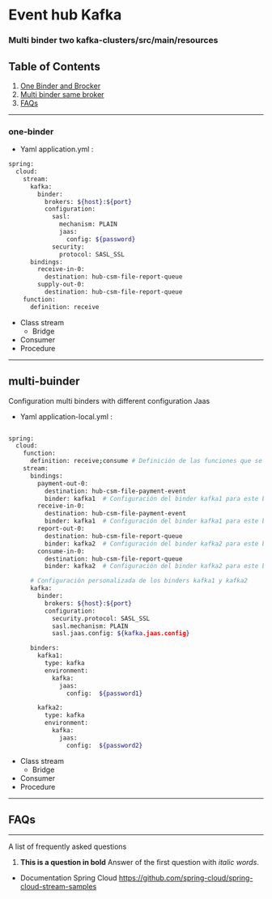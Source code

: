 # Event hub Kafka


 ### Multi binder two kafka-clusters/src/main/resources


## Table of Contents
1. [One Binder and Brocker](#one-binder)
2. [Multi binder same broker](#multi-buinder)
7. [FAQs](#faqs)

***
### one-binder

- Yaml application.yml  :

```bash
spring:
  cloud:
    stream:
      kafka:
        binder:
          brokers: ${host}:${port}
          configuration:
            sasl:
              mechanism: PLAIN
              jaas:
                config: ${password}
            security:
              protocol: SASL_SSL
      bindings:
        receive-in-0:
          destination: hub-csm-file-report-queue
        supply-out-0:
          destination: hub-csm-file-report-queue
    function:
      definition: receive
```
- Class stream
  - Bridge
- Consumer
- Procedure


***
## multi-buinder

Configuration multi binders with different configuration Jaas
- Yaml application-local.yml  :

```bash

spring:
  cloud:
    function:
      definition: receive;consume # Definición de las funciones que se utilizarán
    stream:
      bindings:
        payment-out-0:
          destination: hub-csm-file-payment-event
          binder: kafka1  # Configuración del binder kafka1 para este binding
        receive-in-0:
          destination: hub-csm-file-payment-event
          binder: kafka1  # Configuración del binder kafka1 para este binding
        report-out-0:
          destination: hub-csm-file-report-queue
          binder: kafka2  # Configuración del binder kafka2 para este binding
        consume-in-0:
          destination: hub-csm-file-report-queue
          binder: kafka2  # Configuración del binder kafka2 para este binding

      # Configuración personalizada de los binders kafka1 y kafka2
      kafka:
        binder:
          brokers: ${host}:${port}
          configuration:
            security.protocol: SASL_SSL
            sasl.mechanism: PLAIN
            sasl.jaas.config: ${kafka.jaas.config}

      binders:
        kafka1:
          type: kafka
          environment:
            kafka:
              jaas:
                config:  ${password1}

        kafka2:
          type: kafka
          environment:
            kafka:
              jaas:
                config:  ${password2}

```

- Class stream
    - Bridge
- Consumer
- Procedure

***



## FAQs
***
A list of frequently asked questions
1. **This is a question in bold**
   Answer of the first question with _italic words_.
* Documentation Spring Cloud
  https://github.com/spring-cloud/spring-cloud-stream-samples




